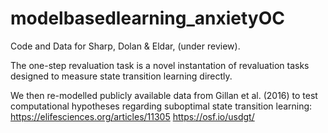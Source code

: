 # modelbasedlearning_anxietyOC

Code and Data for Sharp, Dolan &amp; Eldar, (under review). 

The one-step revaluation task is a novel instantation of revaluation tasks designed to measure state transition learning directly.

We then re-modelled publicly available data from Gillan et al. (2016) to test computational hypotheses regarding suboptimal state transition learning:
https://elifesciences.org/articles/11305
https://osf.io/usdgt/

